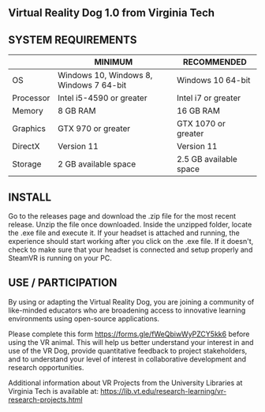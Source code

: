 ## Virtual Reality Dog 1.0 from Virginia Tech

## SYSTEM REQUIREMENTS
|           | MINIMUM                                 | RECOMMENDED            |
|-----------|-----------------------------------------|------------------------|
| OS        | Windows 10, Windows 8, Windows 7 64-bit | Windows 10 64-bit      |
| Processor | Intel i5-4590 or greater                | Intel i7 or greater    |
| Memory    | 8 GB RAM                                | 16 GB RAM              |
| Graphics  | GTX 970 or greater                      | GTX 1070 or greater    |
| DirectX   | Version 11                              | Version 11             |
| Storage   | 2 GB available space                    | 2.5 GB available space |

## INSTALL
Go to the releases page and download the .zip file for the most recent release.
Unzip the file once downloaded. Inside the unzipped folder, locate the .exe file and execute it.
If your headset is attached and running, the experience should start working after you click on the .exe file.
If it doesn't, check to make sure that your headset is connected and setup properly and SteamVR is running on your PC.

## USE / PARTICIPATION
By using or adapting the Virtual Reality Dog, you are joining a community of like-minded educators who are broadening access to innovative learning environments using open-source applications. 

Please complete this form https://forms.gle/fWeQbiwWyPZCY5kk6 before using the VR animal. This will help us better understand your interest in and use of the VR Dog, provide quantitative feedback to project stakeholders, and to understand your level of interest in collaborative development and research opportunities.

Additional information about VR Projects from the University Libraries at Virginia Tech is available at: https://lib.vt.edu/research-learning/vr-research-projects.html
